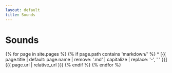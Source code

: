 ```yaml
---
layout: default
title: Sounds 
---
```


# Sounds

{% for page in site.pages %}
  {% if page.path contains 'markdown/' %}
    * [{{ page.title | default: page.name | remove: '.md' | capitalize | replace: '-', ' ' }}]({{ page.url | relative_url }})
  {% endif %}
{% endfor %}
